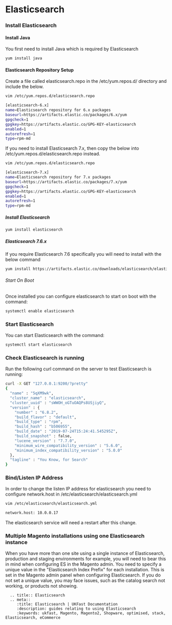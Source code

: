 # Elasticsearch

### Install Elasticsearch
#### Install Java
You first need to install Java which is required by Elasticsearch

```bash
yum install java
```
#### Elasticsearch Repository Setup
Create a file called elasticsearch.repo in the /etc/yum.repos.d/ directory and include the below.

```bash
vim /etc/yum.repos.d/elasticsearch.repo

[elasticsearch-6.x]
name=Elasticsearch repository for 6.x packages
baseurl=https://artifacts.elastic.co/packages/6.x/yum
gpgcheck=1
gpgkey=https://artifacts.elastic.co/GPG-KEY-elasticsearch
enabled=1
autorefresh=1
type=rpm-md
```
If you need to install Elasticsearch 7.x, then copy the below into /etc/yum.repos.d/elasticsearch.repo instead.

```bash
vim /etc/yum.repos.d/elasticsearch.repo

[elasticsearch-7.x]
name=Elasticsearch repository for 7.x packages
baseurl=https://artifacts.elastic.co/packages/7.x/yum
gpgcheck=1
gpgkey=https://artifacts.elastic.co/GPG-KEY-elasticsearch
enabled=1
autorefresh=1
type=rpm-md
```

##### Install Elasticsearch
```bash
yum install elasticsearch
```
##### Elasticsearch 7.6.x
If you require Elasticsearch 7.6 specifically you will need to install with the below command
```bash
yum install https://artifacts.elastic.co/downloads/elasticsearch/elasticsearch-7.6.2-x86_64.rpm
```

###### Start On Boot
Once installed you can configure elasticsearch to start on boot with the command:

```bash
systemctl enable elasticsearch
```

### Start Elasticsearch
You can start Elasticsearch with the command:

```bash
systemctl start elasticsearch
```

### Check Elasticsearch is running
Run the following curl command on the server to test Elasticsearch is running:

```bash
curl -X GET "127.0.0.1:9200/?pretty"
{
  "name" : "5qXM9wk",
  "cluster_name" : "elasticsearch",
  "cluster_uuid" : "sWWOH_oGTuOAQPs8USjiyQ",
  "version" : {
    "number" : "6.8.2",
    "build_flavor" : "default",
    "build_type" : "rpm",
    "build_hash" : "b506955",
    "build_date" : "2019-07-24T15:24:41.545295Z",
    "build_snapshot" : false,
    "lucene_version" : "7.7.0",
    "minimum_wire_compatibility_version" : "5.6.0",
    "minimum_index_compatibility_version" : "5.0.0"
  },
  "tagline" : "You Know, for Search"
}
```

### Bind/Listen IP Address
In order to change the listen IP address for elasticsearch you need to configure network.host in /etc/elasticsearch/elasticsearch.yml

```bash
vim /etc/elasticsearch/elasticsearch.yml

network.host: 10.0.0.17
```

The elasticsearch service will need a restart after this change.

### Multiple Magento installations using one Elasticsearch instance
When you have more than one site using a single instance of Elasticsearch, production and staging environments for example, you will need to bear this in mind when configuring ES in the Magento admin. You need to specify a unique value in the "Elasticsearch Index Prefix" for each installation. This is set in the Magento admin panel when configuring Elasticsearch. If you do not set a unique value, you may face issues, such as the catalog search not working, or products not showing.

```eval_rst
  .. title:: Elasticsearch
  .. meta::
     :title: Elasticsearch | UKFast Documentation
     :description: guides relating to using Elasticsearch
     :keywords: ukfast, Magento, Magento2, Shopware, optimised, stack, Elasticsearch, eCommerce
